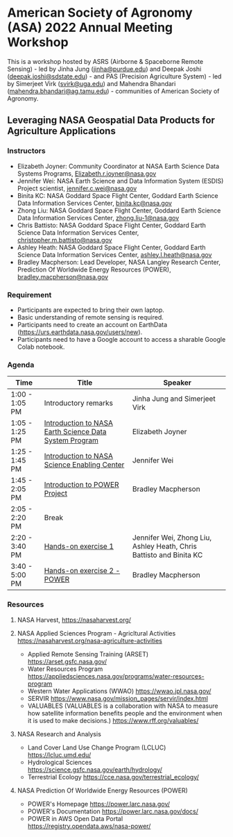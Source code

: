 # American Society of Agronomy (ASA) 2022 Annual Meeting Workshop

This is a workshop hosted by ASRS (Airborne & Spaceborne Remote Sensing) - led by Jinha Jung (jinha@purdue.edu) and Deepak Joshi (deepak.joshi@sdstate.edu) - and PAS (Precision Agriculture System) - led by Simerjeet Virk (svirk@uga.edu) and Mahendra Bhandari (mahendra.bhandari@ag.tamu.edu) - communities of American Society of Agronomy.

## Leveraging NASA Geospatial Data Products for Agriculture Applications

### Instructors

* Elizabeth Joyner: Community Coordinator at NASA Earth Science Data Systems Programs, Elizabeth.r.joyner@nasa.gov
* Jennifer Wei: NASA Earth Science and Data Information System (ESDIS) Project scientist, jennifer.c.wei@nasa.gov
* Binita KC: NASA Goddard Space Flight Center, Goddard Earth Science Data Information Services Center, binita.kc@nasa.gov
* Zhong Liu: NASA Goddard Space Flight Center, Goddard Earth Science Data Information Services Center, zhong.liu-1@nasa.gov
* Chris Battisto: NASA Goddard Space Flight Center, Goddard Earth Science Data Information Services Center, christopher.m.battisto@nasa.gov
* Ashley Heath: NASA Goddard Space Flight Center, Goddard Earth Science Data Information Services Center, ashley.l.heath@nasa.gov
* Bradley Macpherson: Lead Developer, NASA Langley Research Center, Prediction Of Worldwide Energy Resources (POWER), bradley.macpherson@nasa.gov

### Requirement

* Participants are expected to bring their own laptop.
* Basic understanding of remote sensing is required.
* Participants need to create an account on EarthData (https://urs.earthdata.nasa.gov/users/new).
* Participants need to have a Google account to access a sharable Google Colab notebook.

### Agenda

| Time          | Title         | Speaker       |
| ------------- | ------------- | ------------- |
| 1:00 - 1:05 PM  | Introductory remarks | Jinha Jung and Simerjeet Virk |
| 1:05 - 1:25 PM  | [Introduction to NASA Earth Science Data System Program](01-NASA_Earth_Science_Data_System.md)  | Elizabeth Joyner |
| 1:25 - 1:45 PM  | [Introduction to NASA Science Enabling Center](02-GES_Data_Information_Service_Center.md)  | Jennifer Wei |
| 1:45 - 2:05 PM  | [Introduction to POWER Project](03-POWER.md)  | Bradley Macpherson |
| 2:05 - 2:20 PM  | Break  |  |
| 2:20 - 3:40 PM  | [Hands-on exercise 1](05-Hands_on_exercise.md)  | Jennifer Wei, Zhong Liu, Ashley Heath, Chris Battisto and Binita KC |
| 3:40 - 5:00 PM  | [Hands-on exercise 2 - POWER](06-Hands_on_exercise_2.md)  | Bradley Macpherson |

### Resources

1. NASA Harvest, <https://nasaharvest.org/>

2. NASA Applied Sciences Program - Agricltural Activities <https://nasaharvest.org/nasa-agriculture-activities>
      * Applied Remote Sensing Training (ARSET) <https://arset.gsfc.nasa.gov/>
      * Water Resources Program <https://appliedsciences.nasa.gov/programs/water-resources-program>
      * Western Water Applications (WWAO) <https://wwao.jpl.nasa.gov/>
      * SERVIR <https://www.nasa.gov/mission_pages/servir/index.html>
      * VALUABLES (VALUABLES is a collaboration with NASA to measure how satellite information benefits people and the environment when it is used to make decisions.) <https://www.rff.org/valuables/>

3. NASA Research and Analysis
     * Land Cover Land Use Change Program (LCLUC) <https://lcluc.umd.edu/>
     * Hydrological Sciences <https://science.gsfc.nasa.gov/earth/hydrology/>
     * Terrestrial Ecology <https://cce.nasa.gov/terrestrial_ecology/>

4. NASA Prediction Of Worldwide Energy Resources (POWER)
     * POWER's Homepage <https://power.larc.nasa.gov/>
     * POWER's Documentation <https://power.larc.nasa.gov/docs/>
     * POWER in AWS Open Data Portal <https://registry.opendata.aws/nasa-power/>
